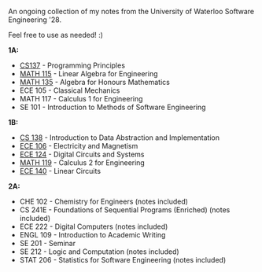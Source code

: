 An ongoing collection of my notes from the University of Waterloo Software Engineering '28.

Feel free to use as needed! :)

**1A:**
  - [CS137](https://github.com/Sehgal-Arjun/Software-Engineering-Notes-UWaterloo/blob/main/1A/CS137.txt) - Programming Principles
  - [MATH 115](https://github.com/Sehgal-Arjun/Software-Engineering-Notes-UWaterloo/blob/main/1A/MATH115.pdf) - Linear Algebra for Engineering
  - [MATH 135](https://github.com/Sehgal-Arjun/Software-Engineering-Notes-UWaterloo/blob/main/1A/MATH135.pdf) - Algebra for Honours Mathematics
  - ECE 105 - Classical Mechanics
  - MATH 117 - Calculus 1 for Engineering
  - SE 101 - Introduction to Methods of Software Engineering

**1B:**
  - [CS 138](https://github.com/Sehgal-Arjun/Software-Engineering-Notes-UWaterloo/blob/main/1B/CS138.txt) - Introduction to Data Abstraction and Implementation
  - [ECE 106](https://github.com/Sehgal-Arjun/Software-Engineering-Notes-UWaterloo/blob/main/1B/ECE106.pdf) - Electricity and Magnetism
  - [ECE 124](https://github.com/Sehgal-Arjun/Software-Engineering-Notes-UWaterloo/blob/main/1B/ECE124.pdf) - Digital Circuits and Systems
  - [MATH 119](https://github.com/Sehgal-Arjun/Software-Engineering-Notes-UWaterloo/blob/main/1B/MATH119.pdf) - Calculus 2 for Engineering
  - [ECE 140](https://github.com/Sehgal-Arjun/Software-Engineering-Notes-UWaterloo/blob/main/1B/ECE140.pdf) - Linear Circuits

**2A:**
  - CHE 102 - Chemistry for Engineers (notes included)
  - CS 241E - Foundations of Sequential Programs (Enriched) (notes included)
  - ECE 222 - Digital Computers (notes included)
  - ENGL 109 - Introduction to Academic Writing
  - SE 201 - Seminar
  - SE 212 - Logic and Computation (notes included)
  - STAT 206 - Statistics for Software Engineering (notes included)
